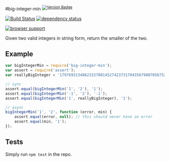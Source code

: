 #big-integer-min <sup>[![Version Badge][2]][1]</sup>

[![Build Status][3]][4] [![dependency status][5]][6]

[![browser support][7]][8]

Given two valid integers in string form, return the smaller of the two.

## Example

```js
var bigIntegerMin = require('big-integer-min');
var assert = require('assert');
var reallyBigInteger = '179769313486231570814527423731704356798070567525844996598917476803157260780028538760589558632766878171540458953514382464234321326889464182768467546703537516986049910576551282076245490090389328944075868508455133942304583236903222948165808559332123348274797826204144723168738177180919299881250404026184124858368';

// sync
assert.equal(bigIntegerMin('1', '2'), '1');
assert.equal(bigIntegerMin('-1', '2'), '-1');
assert.equal(bigIntegerMin('1', reallyBigInteger), '1');

// async
bigIntegerMin('1', '2', function (error, min) {
	assert.equal(error, null); // this should never have an error
	assert.equal(min, '1');
});
```

## Tests
Simply run `npm test` in the repo.

[1]: https://npmjs.org/package/big-integer-min
[2]: http://vb.teelaun.ch/ljharb/big-integer-min.svg
[3]: https://travis-ci.org/ljharb/big-integer-min.png
[4]: https://travis-ci.org/ljharb/big-integer-min
[5]: https://david-dm.org/ljharb/big-integer-min.png
[6]: https://david-dm.org/ljharb/big-integer-min
[7]: https://ci.testling.com/ljharb/big-integer-min.png
[8]: https://ci.testling.com/ljharb/big-integer-min

